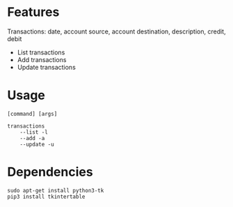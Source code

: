 # Features

Transactions: date, account source, account destination, description, credit, debit

- List transactions
- Add transactions
- Update transactions

# Usage

    [command] [args]

    transactions 
        --list -l 
        --add -a 
        --update -u

# Dependencies

	sudo apt-get install python3-tk
	pip3 install tkintertable